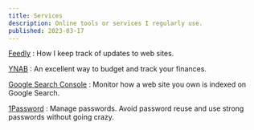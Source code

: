 ```yaml
---
title: Services
description: Online tools or services I regularly use.
published: 2023-03-17
---
```


[Feedly](https://feedly.com/)
:   How I keep track of updates to web sites.

[YNAB](https://www.ynab.com/)
:   An excellent way to budget and track your finances.

[Google Search Console](https://search.google.com/search-console)
:   Monitor how a web site you own is indexed on Google Search.

[1Password](https://1password.com/)
:   Manage passwords.
    Avoid password reuse and use strong passwords without going crazy.
